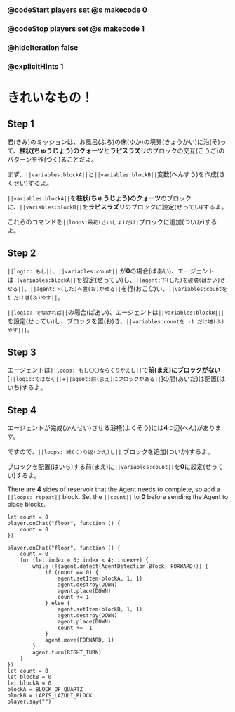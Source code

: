 ### @codeStart players set @s makecode 0
### @codeStop players set @s makecode 1

### @hideIteration false 
### @explicitHints 1

# きれいなもの！
<!-- # Pretty things! -->

## Step 1
君(きみ)のミッションは、お風呂(ふろ)の床(ゆか)の境界(きょうかい)に沿(そ)って、**柱状(ちゅうじょう)のクォーツ**と**ラピスラズリ**のブロックの交互(こうご)のパターンを作(つく)ることだよ。<br>

まず、``||variables:blockA||``と``||variables:blockB||``変数(へんすう)を作成(さくせい)するよ。<br>

``||variables:blockA||``を**柱状(ちゅうじょう)のクォーツ**のブロックに、``||variables:blockB||``を**ラピスラズリ**のブロックに設定(せってい)するよ。<br>

これらのコマンドを``||loops:最初(さいしょ)だけ|``ブロックに追加(ついか)するよ。<br>


<!-- Your mission is to to construct the alternating pattern of **quartz pillar** and **lapiz lazuli** blocks along the floor border of the bath. Start by creating ``||variable:blockA||`` and ``||variable:blockB||`` variables. Set the ``||variable:blockA variable||`` to a **block of quartz** and ``||variable:blockB variable||`` to a **lapis lazuli block**. Add the commands to the ``||loops: on start||`` block.  -->

## Step 2
``||logic: もし||``、``||variables:count||`` が**0**の場合(ばあい)、エージェントは``||variables:blockA||``を設定(せってい)し、``||agent:下(した)を破壊(はかい)させる||``、``||agent:下(した)へ置(お)かせる||``を行(おこな)い、``||variables:countを 1 だけ増(ふ)やす||``。<br>

``||logic: でなければ||``の場合(ばあい)、エージェントは``||variables:blockB|||``を設定(せってい)し、ブロックを置(お)き、``||variables:countを -1 だけ増(ふ)やす|||``。<br>


<!-- ``||logic: If||`` ``||count||`` = **0**, then agent needs to set ``||variable:blockA||``, ``||agent:destroy down||``, ``||agent:place down||`` and ``||variable:change the count by 1||``. ``||logic: Else||`` the Agent needs to set ``||blockB||``, place blocks and ``||change count by -1||``.   -->

## Step 3
エージェントは``||loops: もし〇〇ならくりかえし||``で**前(まえ)にブロックがない**[``||logic:ではなく||``+``||agent:前(まえ)にブロックがある||``]の間(あいだ)は配置(はいち)するよ。
<!-- The Agent needs to place blocks in a row ``||loops: while||`` it does ``||logic:ではない||`` ``|| detect||`` a block **forward**.  -->

## Step 4
エージェントが完成(かんせい)させる浴槽(よくそう)には**4**つ辺(へん)があります。<br>

ですので、``||loops: 繰(く)り返(かえ)し||`` ブロックを追加(ついか)するよ。<br>

ブロックを配置(はいち)する前(まえ)に``||variables:count||``を**0**に設定(せってい)するよ。<br>


There are **4** sides of reservoir that the Agent needs to complete, so add a ``||loops: repeat||`` block. Set the ``||count||`` to **0** before sending the Agent to place blocks.

```template
let count = 0
player.onChat("floor", function () {
    count = 0
})
```


```ghost
player.onChat("floor", function () {
    count = 0
    for (let index = 0; index < 4; index++) {
        while (!(agent.detect(AgentDetection.Block, FORWARD))) {
            if (count == 0) {
                agent.setItem(blockA, 1, 1)
                agent.destroy(DOWN)
                agent.place(DOWN)
                count += 1
            } else {
                agent.setItem(blockB, 1, 1)
                agent.destroy(DOWN)
                agent.place(DOWN)
                count += -1
            }
            agent.move(FORWARD, 1)
        }
        agent.turn(RIGHT_TURN)
    }
})
let count = 0
let blockB = 0
let blockA = 0
blockA = BLOCK_OF_QUARTZ
blockB = LAPIS_LAZULI_BLOCK
player.say("")
```
